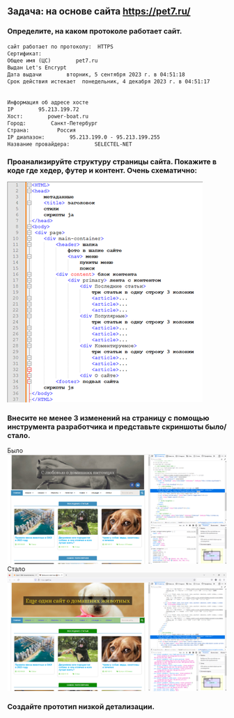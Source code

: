 ﻿## Задача: на основе сайта https://pet7.ru/


### Определите, на каком протоколе работает сайт.

```
сайт работает по протоколу:  HTTPS  
Сертификат:  
Общее имя (ЦС)        pet7.ru  
Выдан Let's Encrypt  
Дата выдачи        вторник, 5 сентября 2023 г. в 04:51:18  
Срок действия истекает  понедельник, 4 декабря 2023 г. в 04:51:17  
  

Информация об адресе хосте  
IP        95.213.199.72  
Хост:        power-boat.ru  
Город:        Санкт-Петербург     
Страна:         Россия  
IP диапазон:        95.213.199.0 - 95.213.199.255  
Название провайдера:        SELECTEL-NET  
```


### Проанализируйте структуру страницы сайта. Покажите в коде где хедер, футер и контент. Очень схематично:  
  ![Структура и комментариями](https://raw.githubusercontent.com/Pavel-Pokalnetov/Web-technology/master/структура%20сайта.png)



### Внесите не менее 3 изменений на страницу с помощью инструмента разработчика и представьте скриншоты было/стало.
Было  ![Было](https://raw.githubusercontent.com/Pavel-Pokalnetov/Web-technology/master/before.png)
Стало   ![Стало](https://raw.githubusercontent.com/Pavel-Pokalnetov/Web-technology/master/after.png)





### Создайте прототип низкой детализации.

